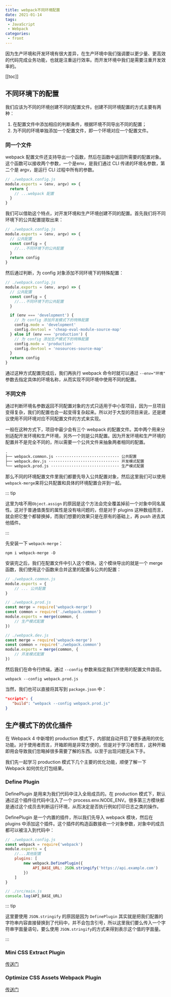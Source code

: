 ```yaml
---
title: webpack不同环境配置
date: 2021-01-14
tags:
 - JavaScript
 - Webpack
categories:
 - front
---
```

因为生产环境和开发环境有很大差异，在生产环境中我们强调要以更少量、更高效的代码完成业务功能，也就是注重运行效率。而开发环境中我们是需要注重开发效率的。

[[toc]]

## 不同环境下的配置
我们应该为不同的环境创建不同的配置文件。创建不同环境配置的方式主要有两种：
1. 在配置文件中添加相应的判断条件，根据环境不同导出不同的配置；
2. 为不同的环境单独添加一个配置文件，即一个环境对应一个配置文件。

### 同一个文件
webpack 配置文件还支持导出一个函数，然后在函数中返回所需要的配置对象。这个函数可以接收两个参数，一个是env，是我们通过 CLI 传递的环境名参数，第二个是 argv，是运行 CLI 过程中所有的参数。
```js
// ./webpack.config.js
module.exports = (env, argv) => {
  return {
    // ...webpack 配置
  }
}
```

我们可以借助这个特点，对开发环境和生产环境创建不同的配置。首先我们将不同环境下的公共配置提取出来：
```js
// ./webpack.config.js
module.exports = (env, argv) => {
  // 公共配置
  const config = {
    //...不同环境下的公共配置
  }
  return config
}
```

然后通过判断，为 config 对象添加不同环境下的特殊配置：
```js
// ./webpack.config.js
module.exports = (env, argv) => {
  // 公共配置
  const config = {
    //...不同环境下的公共配置
  }

  if (env === 'development') {
    // 为 config 添加开发模式下的特殊配置
    config.mode = 'development'
    config.devtool = 'cheap-eval-module-source-map'
  } else if (env === 'production') {
    // 为 config 添加生产模式下的特殊配置
    config.mode = 'production'
    config.devtool = 'nosources-source-map'
  }
  return config
}
```

通过这种方式配置完成后，我们再执行 webpack 命令时就可以通过 `--env="环境"` 参数去指定具体的环境名称，从而实现不同环境中使用不同的配置。

### 不同文件
通过判断环境名参数返回不同配置对象的方式只适用于中小型项目，因为一旦项目变得复杂，我们的配置也会一起变得复杂起来。所以对于大型的项目来说，还是建议使用不同环境对应不同配置文件的方式来实现。

一般在这种方式下，项目中最少会有三个 webpack 的配置文件。其中两个用来分别适配开发环境和生产环境，另外一个则是公共配置。因为开发环境和生产环境的配置并不是完全不同的，所以需要一个公共文件来抽象两者相同的配置。
```md
.
├── webpack.common.js ···························· 公共配置
├── webpack.dev.js ······························· 开发模式配置
└── webpack.prod.js ······························ 生产模式配置
```

那么不同的环境配置文件里我们都要先导入公共配置对象，然后这里我们可以使用`webpack-merge`来将公共配置和具体的环境配置合并到一起。

::: tip

这里为啥不用`Object.assign` 的原因是这个方法会完全覆盖掉前一个对象中同名属性。这对于普通值类型的属性是没有啥问题的，但是对于 plugins 这种数组而言，就会把它整个都替换掉，而我们想要的效果只是在原有的基础上，再 push 进去其他插件。

:::

先安装一下 `webpack-merge`：

```shell
npm i webpack-merge -D
```

安装完之后，我们在配置文件中引入这个模块。这个模块导出的就是一个 merge 函数，我们使用这个函数来合并这里的配置与公共的配置：

```js
// ./webpack.common.js
module.exports = {
    // ... 公共配置
}

// ./webpack.prod.js
const merge = require('webpack-merge')
const common = require('./webpack.common')
module.exports = merge(common, {
    // 生产模式配置
})

// ./webpack.dev.js
const merge = require('webpack-merge')
const common = require('./webpack.common')
module.exports = merge(common, {
    // 开发模式配置
})
```

然后我们在命令行终端，通过 `--config` 参数来指定我们所使用的配置文件路径。

```shell
webpack --config webpack.prod.js
```

当然，我们也可以直接将其写到 `package.json` 中：

```json
"scripts": {
   "build": "webpack --config webpack.prod.js"
}
```

## 生产模式下的优化插件

在 Webpack 4 中新增的 production 模式下，内部就自动开启了很多通用的优化功能。对于使用者而言，开箱即用是非常方便的，但是对于学习者而言，这种开箱即用会导致我们忽略掉很多需要了解的东西。以至于出现问题无从下手。

我们先一起学习 production 模式下几个主要的优化功能，顺便了解一下 Webpack 如何优化打包结果。

### Define Plugin

DefinePlugin 是用来为我们代码中注入全局成员的。在 production 模式下，默认通过这个插件往代码中注入了一个 process.env.NODE_ENV。很多第三方模块都是通过这个成员去判断运行环境，从而决定是否执行例如打印日志之类的操作。

DefinePlugin 是一个内置的插件，所以我们先导入 webpack 模块，然后在 plugins 中添加这个插件。这个插件的构造函数接收一个对象参数，对象中的成员都可以被注入到代码中：

```js
// ./webpack.config.js
const webpack = require('webpack')
module.exports = {
    //...其他配置
    plugins: [
        new webpack.DefinePlugin({
            API_BASE_URL: JSON.stringify('https://api.example.com')
        })
    ]
}

// ./src/main.js
console.log(API_BASE_URL)
```

::: tip

这里要使用 `JSON.stringify` 的原因是因为 `DefinePlugin` 其实就是把我们配置的字符串内容直接替换到了代码中，并不会包含引号，所以这里我们要么传入一个字符串字面量语句，要么使用 `JSON.stringify`的方式来得到表示这个值的字面量。

:::

### Mini CSS Extract Plugin

[传送门](./webpack_extract_css)

### Optimize CSS Assets Webpack Plugin

[传送门](./webpack_css_compress)


